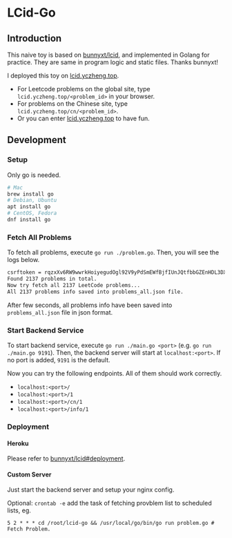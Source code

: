# LCid-Go
## Introduction

This naive toy is based on [bunnyxt/lcid](https://github.com/bunnyxt/lcid), and implemented in Golang for practice. They are same in program logic and static files. Thanks bunnyxt!

I deployed this toy on [lcid.yczheng.top](https://lcid.yczheng.top). 

- For Leetcode problems on the global site, type `lcid.yczheng.top/<problem_id>` in your browser.
- For problems on the Chinese site, type `lcid.yczheng.top/cn/<problem_id>`.
- Or you can enter [lcid.yczheng.top](https://lcid.yczheng.top) to have fun.

## Development

### Setup

Only go is needed.

```bash
# Mac
brew install go
# Debian, Ubuntu
apt install go
# CentOS, Fedora
dnf install go
```

### Fetch All Problems

To fetch all problems, execute `go run ./problem.go`. Then, you will see the logs below.

```bash
csrftoken = rqzxXv6RW9wwrkHoiyegudOgl92V9yPdSmEWfBjfIUnJQtfbbGZEnHDL3DXxwbKL
Found 2137 problems in total.
Now try fetch all 2137 LeetCode problems...
All 2137 problems info saved into problems_all.json file.
```

After few seconds, all problems info have been saved into `problems_all.json` file in json format.

### Start Backend Service

To start backend service, execute `go run ./main.go <port>` (e.g. `go run ./main.go 9191`). Then, the backend server will start at `localhost:<port>`.  If no port is added, `9191` is the default.

Now you can try the following endpoints. All of them should work correctly. 

- `localhost:<port>/`
- `localhost:<port>/1`
- `localhost:<port>/cn/1`
- `localhost:<port>/info/1`

### Deployment

#### Heroku

Please refer to [bunnyxt/lcid#deployment](https://github.com/bunnyxt/lcid#deployment).

#### Custom Server

Just start the backend server and setup your nginx config.

Optional: `crontab -e`  add the task of fetching provblem list to scheduled lists, eg.

 ```
 5 2 * * * cd /root/lcid-go && /usr/local/go/bin/go run problem.go # Fetch Problem.
 ```

